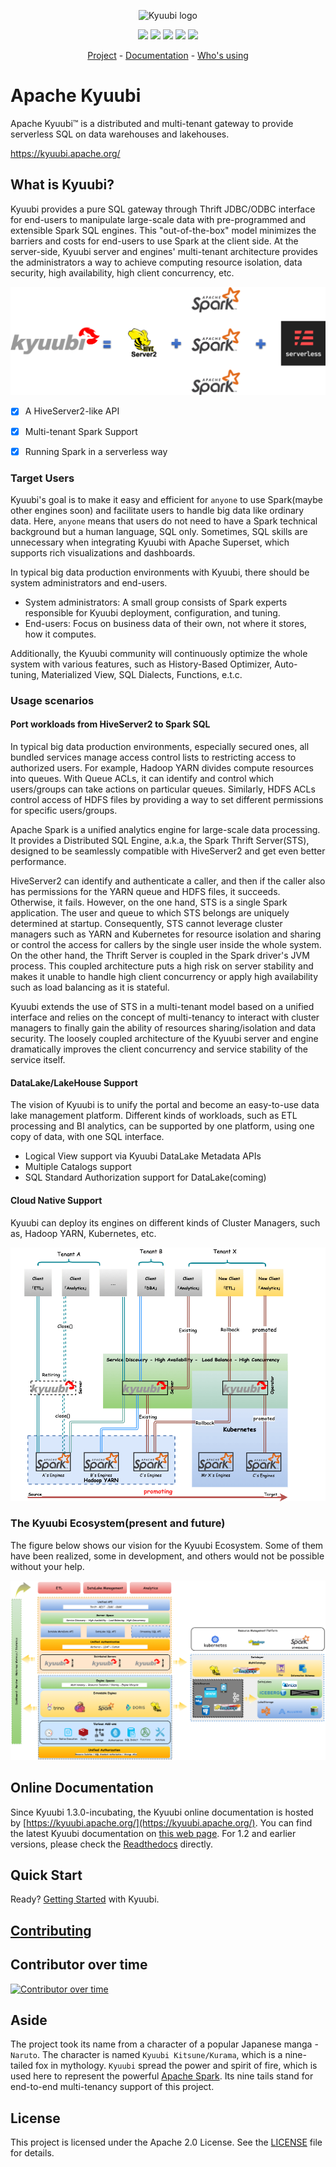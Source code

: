 <!--
 - Licensed to the Apache Software Foundation (ASF) under one or more
 - contributor license agreements.  See the NOTICE file distributed with
 - this work for additional information regarding copyright ownership.
 - The ASF licenses this file to You under the Apache License, Version 2.0
 - (the "License"); you may not use this file except in compliance with
 - the License.  You may obtain a copy of the License at
 -
 -   http://www.apache.org/licenses/LICENSE-2.0
 -
 - Unless required by applicable law or agreed to in writing, software
 - distributed under the License is distributed on an "AS IS" BASIS,
 - WITHOUT WARRANTIES OR CONDITIONS OF ANY KIND, either express or implied.
 - See the License for the specific language governing permissions and
 - limitations under the License.
 -->

<p align="center">
  <img src="https://svn.apache.org/repos/asf/comdev/project-logos/originals/kyuubi-1.svg" alt="Kyuubi logo" height="120px"/>
</p>

<p align="center">
        <img src="https://img.shields.io/github/license/apache/kyuubi" />
        <img src="https://img.shields.io/github/v/release/apache/kyuubi" />
        <img src="https://img.shields.io/github/issues-pr-closed/apache/kyuubi" />
        <img src="https://img.shields.io/github/contributors/apache/kyuubi" />
        <img src="https://img.shields.io/github/stars/apache/kyuubi?style=social" />
</p>
<p align="center">
        <a href="https://kyuubi.apache.org/">Project</a>
        -
        <a href="https://kyuubi.readthedocs.io/">Documentation</a>
        -
        <a href="https://kyuubi.apache.org/powered_by.html">Who's using</a>
</p>

# Apache Kyuubi
Apache Kyuubi™ is a distributed and multi-tenant gateway to provide serverless
SQL on data warehouses and lakehouses.

<https://kyuubi.apache.org/>

## What is Kyuubi?

Kyuubi provides a pure SQL gateway through Thrift JDBC/ODBC interface for end-users to manipulate large-scale data with pre-programmed and extensible Spark SQL engines. This "out-of-the-box" model minimizes the barriers and costs for end-users to use Spark at the client side. At the server-side, Kyuubi server and engines' multi-tenant architecture provides the administrators a way to achieve computing resource isolation, data security, high availability, high client concurrency, etc.

![](./docs/imgs/kyuubi_positioning.png)

- [x] A HiveServer2-like API
- [x] Multi-tenant Spark Support
- [x] Running Spark in a serverless way


### Target Users

Kyuubi's goal is to make it easy and efficient for `anyone` to use Spark(maybe other engines soon) and facilitate users to handle big data like ordinary data. Here, `anyone` means that users do not need to have a Spark technical background but a human language, SQL only. Sometimes, SQL skills are unnecessary when integrating Kyuubi with Apache Superset, which supports rich visualizations and dashboards.


In typical big data production environments with Kyuubi, there should be system administrators and end-users.

- System administrators: A small group consists of Spark experts responsible for Kyuubi deployment, configuration, and tuning.
- End-users: Focus on business data of their own, not where it stores, how it computes.

Additionally, the Kyuubi community will continuously optimize the whole system with various features, such as History-Based Optimizer, Auto-tuning, Materialized View, SQL Dialects, Functions, e.t.c.


### Usage scenarios

#### Port workloads from HiveServer2 to Spark SQL

In typical big data production environments, especially secured ones, all bundled services manage access control lists to restricting access to authorized users. For example, Hadoop YARN divides compute resources into queues. With Queue ACLs, it can identify and control which users/groups can take actions on particular queues. Similarly, HDFS ACLs control access of HDFS files by providing a way to set different permissions for specific users/groups.

Apache Spark is a unified analytics engine for large-scale data processing. It provides a Distributed SQL Engine, a.k.a, the Spark Thrift Server(STS), designed to be seamlessly compatible with HiveServer2 and get even better performance.

HiveServer2 can identify and authenticate a caller, and then if the caller also has permissions for the YARN queue and HDFS files, it succeeds. Otherwise, it fails. However, on the one hand, STS is a single Spark application. The user and queue to which STS belongs are uniquely determined at startup. Consequently, STS cannot leverage cluster managers such as YARN and Kubernetes for resource isolation and sharing or control the access for callers by the single user inside the whole system. On the other hand, the Thrift Server is coupled in the Spark driver's JVM process. This coupled architecture puts a high risk on server stability and makes it unable to handle high client concurrency or apply high availability such as load balancing as it is stateful.

Kyuubi extends the use of STS in a multi-tenant model based on a unified interface and relies on the concept of multi-tenancy to interact with cluster managers to finally gain the ability of resources sharing/isolation and data security. The loosely coupled architecture of the Kyuubi server and engine dramatically improves the client concurrency and service stability of the service itself.


#### DataLake/LakeHouse Support

The vision of Kyuubi is to unify the portal and become an easy-to-use data lake management platform. Different kinds of workloads, such as ETL processing and BI analytics, can be supported by one platform, using one copy of data, with one SQL interface.

- Logical View support via Kyuubi DataLake Metadata APIs
- Multiple Catalogs support
- SQL Standard Authorization support for DataLake(coming)


#### Cloud Native Support

Kyuubi can deploy its engines on different kinds of Cluster Managers, such as, Hadoop YARN, Kubernetes, etc.


![](./docs/imgs/kyuubi_migrating_yarn_to_k8s.png)


### The Kyuubi Ecosystem(present and future)


The figure below shows our vision for the Kyuubi Ecosystem. Some of them have been realized, some in development,
and others would not be possible without your help.

![](./docs/imgs/kyuubi_ecosystem.drawio.png)



## Online Documentation

Since Kyuubi 1.3.0-incubating, the Kyuubi online documentation is hosted by [https://kyuubi.apache.org/](https://kyuubi.apache.org/).
You can find the latest Kyuubi documentation on [this web page](https://kyuubi.readthedocs.io/en/master/).
For 1.2 and earlier versions, please check the [Readthedocs](https://kyuubi.readthedocs.io/en/v1.2.0/) directly.

## Quick Start

Ready? [Getting Started](https://kyuubi.readthedocs.io/en/master/quick_start/) with Kyuubi.

## [Contributing](./CONTRIBUTING.md)

## Contributor over time

[![Contributor over time](https://contributor-graph-api.apiseven.com/contributors-svg?chart=contributorOverTime&repo=apache/kyuubi)](https://api7.ai/contributor-graph?chart=contributorOverTime&repo=apache/kyuubi)

## Aside

The project took its name from a character of a popular Japanese manga - `Naruto`.
The character is named `Kyuubi Kitsune/Kurama`, which is a nine-tailed fox in mythology.
`Kyuubi` spread the power and spirit of fire, which is used here to represent the powerful [Apache Spark](http://spark.apache.org).
Its nine tails stand for end-to-end multi-tenancy support of this project.

## License

This project is licensed under the Apache 2.0 License. See the [LICENSE](./LICENSE) file for details.
